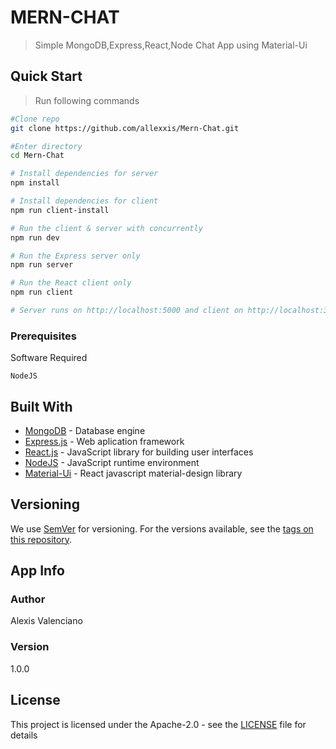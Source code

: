 

# MERN-CHAT

>Simple MongoDB,Express,React,Node Chat App using  Material-Ui

## Quick Start
>Run following commands
```bash
#Clone repo
git clone https://github.com/allexxis/Mern-Chat.git

#Enter directory
cd Mern-Chat

# Install dependencies for server
npm install

# Install dependencies for client
npm run client-install

# Run the client & server with concurrently
npm run dev

# Run the Express server only
npm run server

# Run the React client only
npm run client

# Server runs on http://localhost:5000 and client on http://localhost:3000
```

### Prerequisites

Software Required

```
NodeJS
```

## Built With

* [MongoDB](https://nodejs.org/en/docs/) - Database engine
* [Express.js](https://expressjs.com/en/4x/api) - Web aplication framework
* [React.js](https://reactjs.org/docs/) - JavaScript library for building user interfaces
* [NodeJS](https://docs.mongodb.com/) -  JavaScript runtime environment
* [Material-Ui](https://material-ui.com/) - React javascript material-design library


## Versioning

We use [SemVer](http://semver.org/) for versioning. For the versions available, see the [tags on this repository](https://github.com/your/project/tags). 

## App Info

### Author

Alexis Valenciano

### Version

1.0.0

## License

This project is licensed under the  Apache-2.0 - see the [LICENSE](LICENSE) file for details


